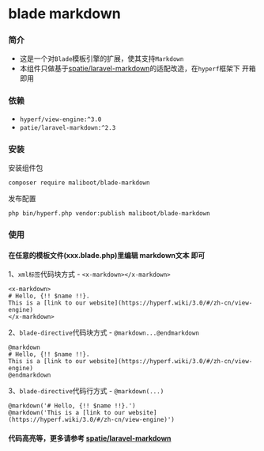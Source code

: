 # blade markdown

### 简介
* 这是一个对`Blade`模板引擎的扩展，使其支持`Markdown`
* 本组件只做基于[spatie/laravel-markdown](https://spatie.be/docs/laravel-markdown/v1/introduction)的适配改造，在`hyperf`框架下
开箱即用

### 依赖
* `hyperf/view-engine:^3.0`
* `patie/laravel-markdown:^2.3`

### 安装
安装组件包
```shell
composer require maliboot/blade-markdown
```
发布配置
```shell
php bin/hyperf.php vendor:publish maliboot/blade-markdown
```

### 使用
#### 在任意的模板文件(xxx.blade.php)里编辑 markdown文本 即可

1、`xml标签`代码块方式 - `<x-markdown></x-markdown>`

```
<x-markdown>
# Hello, {!! $name !!}.
This is a [link to our website](https://hyperf.wiki/3.0/#/zh-cn/view-engine)
</x-markdown>
```

2、`blade-directive`代码块方式 - `@markdown...@endmarkdown`

```
@markdown
# Hello, {!! $name !!}.
This is a [link to our website](https://hyperf.wiki/3.0/#/zh-cn/view-engine)
@endmarkdown
```

3、`blade-directive`代码行方式 - `@markdown(...)`

```
@markdown('# Hello, {!! $name !!}.')
@markdown('This is a [link to our website](https://hyperf.wiki/3.0/#/zh-cn/view-engine)')
```

#### 代码高亮等，更多请参考 [spatie/laravel-markdown](https://spatie.be/docs/laravel-markdown/v1/introduction)